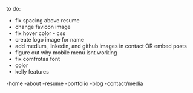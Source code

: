 to do:

- fix spacing above resume
- change favicon image
- fix hover color - css
- create logo image for name
- add medium, linkedin, and github images in contact OR embed posts
- figure out why mobile menu isnt working
- fix comfrotaa font
- color
- kelly features

-home
-about
-resume
-portfolio
-blog
-contact/media
